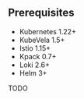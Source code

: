 

## Prerequisites

- Kubernetes 1.22+
- KubeVela 1.5+
- Istio 1.15+
- Kpack 0.7+
- Loki 2.6+
- Helm 3+



TODO